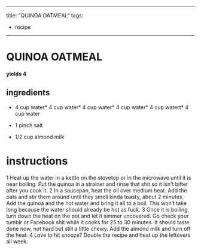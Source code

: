 

	
---
title: "QUINOA OATMEAL"
tags:
  - recipe
---
# QUINOA OATMEAL
#### yields 4
## ingredients
* 4 cup water* 4 cup water* 4 cup water* 4 cup water* 4 cup watert* 4 cup water
* 1 pinch salt

* 1/2 cup almond milk

# instructions
1 Heat up the water in a kettle on the stovetop or in the microwave until it is near boiling.
Put the quinoa in a strainer and rinse that shit so it isn’t bitter after you cook it.
2 In a saucepan, heat the oil over medium heat. Add the oats and stir them around until they
smell kinda toasty, about 2 minutes. Add the quinoa and the hot water and bring it all to a
boil. This won’t take long because the water should already be hot as fuck.
3 Once it is boiling, turn down the heat on the pot and let it simmer uncovered. Go check
your tumblr or Facebook shit while it cooks for 25 to 30 minutes. It should taste done now,
not hard but still a little chewy. Add the almond milk and turn off the heat.
4 Love to hit snooze? Double the recipe and heat up the leftovers all week.
	

